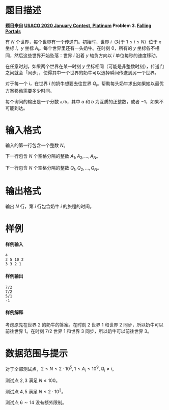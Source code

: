 
# 题目描述

**题目来自 [USACO 2020 January Contest, Platinum](http://usaco.org/index.php?page=jan20results) Problem 3. [Falling Portals](http://usaco.org/index.php?page=viewproblem2&cpid=998)**

有 $N$ 个世界，每个世界有一个传送门。初始时，世界 $i$（对于 $1\le i\le N$）位于 $x$ 坐标 $i$，$y$ 坐标 $A_i$。每个世界里还有一头奶牛。在时刻 $0$，所有的 $y$ 坐标各不相同，然后这些世界开始坠落：世界 $i$ 沿着 $y$ 轴负方向以 $i$ 单位每秒的速度移动。

在任意时刻，如果两个世界在某一时刻 $y$ 坐标相同（可能是非整数时刻），传送门之间就会「同步」，使得其中一个世界的奶牛可以选择瞬间传送到另一个世界。

对于每一个 $i$，在世界 $i$ 的奶牛想要去往世界 $Q_i$。帮助每头奶牛求出如果她以最优方案移动需要多少时间。

每个询问的输出是一个分数 `a/b`，其中 $a$ 和 $b$ 为互质的正整数，或者 $−1$，如果不可能到达。


# 输入格式

输入的第一行包含一个整数 $N$。

下一行包含 $N$ 个空格分隔的整数 $A_1,A_2,\ldots ,A_N$。

下一行包含 $N$ 个空格分隔的整数 $Q_1,Q_2,\ldots ,Q_N$。


# 输出格式

输出 $N$ 行，第 $i$ 行包含奶牛 $i$ 的旅程的时间。

# 样例

#### 样例输入
```plain
4
3 5 10 2
3 3 2 1
```
#### 样例输出
```plain
7/2
7/2
5/1
-1
```
#### 样例解释
考虑原先在世界 $2$ 的奶牛的答案。在时刻 $2$ 世界 $1$ 和世界 $2$ 同步，所以奶牛可以前往世界 $1$。在时刻 $7/2$ 世界 $1$ 和世界 $3$ 同步，所以奶牛可以前往世界 $3$。

# 数据范围与提示

对于全部测试点，$2\le N\le 2\cdot 10^5,1\le A_i\le 10^9,Q_i\neq i$。

测试点 $2,3$ 满足 $N\le 100$。

测试点 $4,5$ 满足 $N\le 2\cdot 10^3$。

测试点 $6\sim 14$ 没有额外限制。


